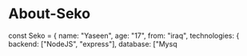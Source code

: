 # About-Seko
const Seko = {     name: "Yaseen",     age: "17",     from: "iraq",     technologies: {         backend: ["NodeJS", "express"],         database: ["Mysq
